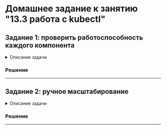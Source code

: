 # Домашнее задание к занятию "13.3 работа с kubectl"
## Задание 1: проверить работоспособность каждого компонента

<details>

  <summary>Описание задачи</summary>  
Для проверки работы можно использовать 2 способа: port-forward и exec. Используя оба способа, проверьте каждый компонент:
* сделайте запросы к бекенду;
* сделайте запросы к фронту;
* подключитесь к базе данных.

</details>

### Решение



---

## Задание 2: ручное масштабирование

<details>

  <summary>Описание задачи</summary>  

При работе с приложением иногда может потребоваться вручную добавить пару копий. Используя команду kubectl scale, попробуйте увеличить количество бекенда и фронта до 3. Проверьте, на каких нодах оказались копии после каждого действия (kubectl describe, kubectl get pods -o wide). После уменьшите количество копий до 1.

</details>

### Решение



---
